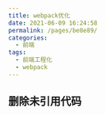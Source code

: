 ```yaml
---
title: webpack优化
date: 2021-06-09 16:24:58
permalink: /pages/be8e89/
categories:
  - 前端
tags:
  - 前端工程化
  - webpack
---
```

## 删除未引用代码

## 